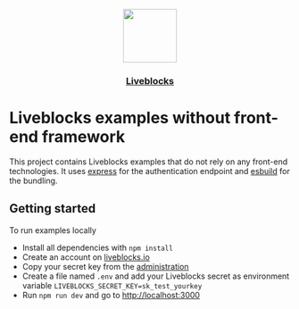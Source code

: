 <p align="center">
  <a href="https://liveblocks.io">
    <img src="https://liveblocks.io/icon-192x192.png" height="96">
    <h3 align="center">Liveblocks</h3>
  </a>
</p>

# Liveblocks examples without front-end framework

This project contains Liveblocks examples that do not rely on any front-end technologies. It uses [express](https://expressjs.com/) for the authentication endpoint and [esbuild](https://esbuild.github.io/) for the bundling.

## Getting started

To run examples locally

- Install all dependencies with `npm install`
- Create an account on [liveblocks.io](https://liveblocks.io/dashboard)
- Copy your secret key from the [administration](https://liveblocks.io/dashboard/apikeys)
- Create a file named `.env` and add your Liveblocks secret as environment variable `LIVEBLOCKS_SECRET_KEY=sk_test_yourkey`
- Run `npm run dev` and go to [http://localhost:3000](http://localhost:3000)
